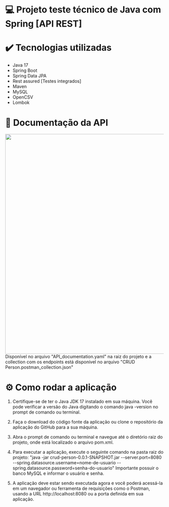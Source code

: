 # 💻 Projeto teste técnico de Java com Spring [API REST]

# ✔️ Tecnologias utilizadas
- Java 17
- Spring Boot
- Spring Data JPA
- Rest assured [Testes integrados]
- Maven
- MySQL
- OpenCSV
- Lombok

# 📂 Documentação da API
<div align="center">
<img src="https://user-images.githubusercontent.com/51098870/227647799-cfee900b-61aa-4142-be84-d2d368c5a6d8.png" width="700px" />
</div>
Disponível no arquivo "API_documentation.yaml" na raiz do projeto e a collection com os endpoints está disponível no arquivo "CRUD Person.postman_collection.json"

# ⚙️ Como rodar a aplicação
1. Certifique-se de ter o Java JDK 17 instalado em sua máquina. Você pode verificar a versão do Java digitando o comando java -version no prompt de comando ou terminal.

2. Faça o download do código fonte da aplicação ou clone o repositório da aplicação do GitHub para a sua máquina.

3. Abra o prompt de comando ou terminal e navegue até o diretório raiz do projeto, onde está localizado o arquivo pom.xml.

4. Para executar a aplicação, execute o seguinte comando na pasta raiz do projeto:
"java -jar crud-person-0.0.1-SNAPSHOT.jar --server.port=8080 --spring.datasource.username=nome-de-usuario --spring.datasource.password=senha-do-usuario"
Importante possuir o banco MySQL e informar o usuário e senha.

5. A aplicação deve estar sendo executada agora e você poderá acessá-la em um navegador ou ferramenta de requisições como o Postman, usando a URL http://localhost:8080 ou a porta definida em sua aplicação.
